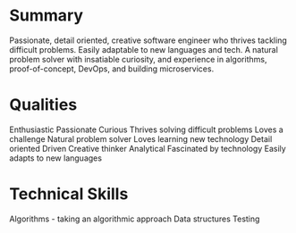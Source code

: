 # Summary

Passionate, detail oriented, creative software engineer who thrives tackling difficult problems. Easily adaptable to new languages and tech. A natural problem solver with insatiable curiosity, and experience in algorithms, proof-of-concept, DevOps, and building microservices.

# Qualities

Enthusiastic
Passionate
Curious
Thrives solving difficult problems
Loves a challenge
Natural problem solver
Loves learning new technology
Detail oriented
Driven
Creative thinker
Analytical
Fascinated by technology
Easily adapts to new languages

# Technical Skills

Algorithms - taking an algorithmic approach
Data structures
Testing
